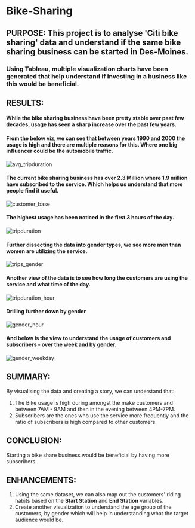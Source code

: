 # Bike-Sharing

## PURPOSE: This project is to analyse 'Citi bike sharing' data and understand if the same bike sharing business can be started in Des-Moines. 

### Using Tableau, multiple visualization charts have been generated that help understand if investing in a business like this would be beneficial.

## RESULTS:

#### While the bike sharing business have been pretty stable over past few decades, usage has seen a sharp increase over the past few years. 

#### From the below viz, we can see that between years 1990 and 2000 the usage is high and there are multiple reasons for this. Where one big influencer could be the automobile traffic.

![avg_tripduration](https://user-images.githubusercontent.com/74985818/120908073-e525f080-c634-11eb-979a-903209695c9d.png)

#### The current bike sharing business has over 2.3 Million where 1.9 million have subscribed to the service. Which helps us understand that more people find it useful.

![customer_base](https://user-images.githubusercontent.com/74985818/120908151-857c1500-c635-11eb-9ba3-1dc746c06cb2.png)

#### The highest usage has been noticed in the first 3 hours of the day.

![tripduration](https://user-images.githubusercontent.com/74985818/120908172-ba886780-c635-11eb-9641-4a6d28bb693f.png)

#### Further dissecting the data into gender types, we see more men than women are utilizing the service.

![trips_gender](https://user-images.githubusercontent.com/74985818/120908184-d855cc80-c635-11eb-9a23-e380e9367c54.png)

#### Another view of the data is to see how long the customers are using the service and what time of the day.

![tripduration_hour](https://user-images.githubusercontent.com/74985818/120908274-73e73d00-c636-11eb-8855-fd3fe3aad223.png)

#### Drilling further down by gender

![gender_hour](https://user-images.githubusercontent.com/74985818/120908325-10a9da80-c637-11eb-9936-a6f4dab7a4c7.png)

#### And below is the view to understand the usage of customers and subscribers - over the week and by gender.

![gender_weekday](https://user-images.githubusercontent.com/74985818/120908352-58c8fd00-c637-11eb-9c0c-54f4a1c6ee23.png)


## SUMMARY:
By visualising the data and creating a story, we can understand that:
1. The Bike usage is high during amongst the make customers and between 7AM - 9AM and then in the evening between 4PM-7PM.
2. Subscribers are the ones who use the service more frequently and the ratio of subscribers is high compared to other customers.

## CONCLUSION:
Starting a bike share business would be beneficial by having more subscribers.

## ENHANCEMENTS:
1. Using the same dataset, we can also map out the customers' riding habits based on the **Start Station** and **End Station** variables.
2. Create another visualization to understand the age group of the customers, by gender which will help in understanding what the target audience would be.


